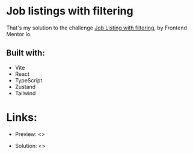# Job listings with filtering

That's my solution to the challenge [Job Listing with filtering](https://www.frontendmentor.io/challenges/job-listings-with-filtering-ivstIPCt), by Frontend Mentor Io.


## Built with:

- Vite
- React
- TypeScript
- Zustand
- Tailwind


# Links:

- Preview: <>

- Solution: <>